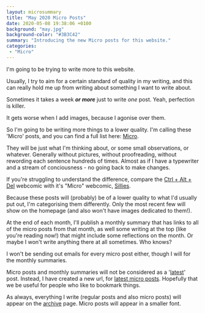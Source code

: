 ```yaml
---
layout: microsummary
title: "May 2020 Micro Posts"
date: 2020-05-08 19:38:06 +0100
background: "may.jpg"
background-color: "#3B3C42"
summary: "Introducing the new Micro posts for this website."
categories:
 - "Micro"
---
```

I'm going to be trying to write more to this website.

Usually, I try to aim for a certain standard of quality in my writing, and this can really hold me up from writing about something I want to write about.

Sometimes it takes a week _**or more**_ just to write _one_ post. Yeah, perfection is killer.

It gets worse when I add images, because I agonise over them.

So I'm going to be writing more things to a lower quality. I'm calling these 'Micro' posts, and you can find a full list here: [Micro](/micro/).

They will be just what I'm thinking about, or some small observations, or whatever. Generally without pictures, without proofreading, without rewording each sentence hundreds of times. Almost as if I have a typewriter and a stream of conciousness - no going back to make changes.

If you're struggling to understand the difference, compare the [Ctrl + Alt + Del](https://cad-comic.com/) webcomic with it's "Micro" webcomic, [Sillies](https://cad-comic.com/category/sillies/).

Because these posts will (probably) be of a lower quality to what I'd usually put out, I'm categorising them differently. Only the most recent few will show on the homepage (and also won't have images dedicated to them!).

At the end of each month, I'll publish a monthly summary that has links to all of the micro posts from that month, as well some writing at the top (like you're reading now!) that might include some reflections on the month. Or maybe I won't write anything there at all sometimes. Who knows?

I won't be sending out emails for every micro post either, though I will for the monthly summaries.

Micro posts and monthly summaries will not be considered as a '[latest](/latest/)' post. Instead, I have created a new url, for [latest micro posts](/latestmicro/). Hopefully that we be useful for people who like to bookmark things.

As always, everything I write (regular posts and also micro posts) will appear on the [archive](/archive/) page. Micro posts will appear in a smaller font.
